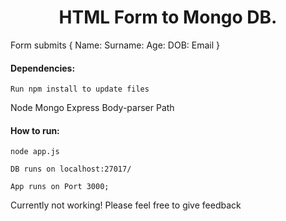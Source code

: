 <h1 style="text-align: center"> HTML Form to Mongo DB. </h1>
 
Form submits {
            Name:
            Surname:
            Age:
            DOB:
            Email
            }

#### Dependencies:

    Run npm install to update files

Node
Mongo
Express
Body-parser
Path 

#### How to run:

    node app.js

    DB runs on localhost:27017/

    App runs on Port 3000;


Currently not working! Please feel free to give feedback
